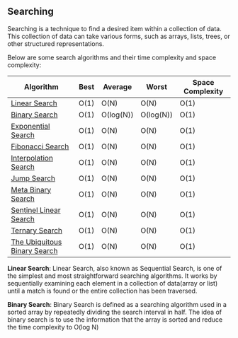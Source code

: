 <h2>Searching</h2>

Searching is a technique to find a desired item within a collection of data. This collection of data can take various forms, such as arrays, lists, trees, or other structured representations.

Below are some search algorithms and their time complexity and space complexity:

| Algorithm                                                                                                                                    | Best | Average   | Worst     | Space Complexity |
| -------------------------------------------------------------------------------------------------------------------------------------------- | ---- | --------- | --------- | ---------------- |
| <a href="https://github.com/sanjay9616/data-structure-and-alogrithms/tree/master/Searching/Linear%20Search">Linear Search</a>                | O(1) | O(N)      | O(N)      | O(1)             |
| <a href="https://github.com/sanjay9616/data-structure-and-alogrithms/tree/master/Searching/Binary%20Search">Binary Search</a>                | O(1) | O(log(N)) | O(log(N)) | O(1)             |
| <a href="https://github.com/sanjay9616/data-structure-and-alogrithms/tree/master/Searching/Linear%20Search">Exponential Search</a>           | O(1) | O(N)      | O(N)      | O(1)             |
| <a href="https://github.com/sanjay9616/data-structure-and-alogrithms/tree/master/Searching/Linear%20Search">Fibonacci Search</a>             | O(1) | O(N)      | O(N)      | O(1)             |
| <a href="https://github.com/sanjay9616/data-structure-and-alogrithms/tree/master/Searching/Linear%20Search">Interpolation Search</a>         | O(1) | O(N)      | O(N)      | O(1)             |
| <a href="https://github.com/sanjay9616/data-structure-and-alogrithms/tree/master/Searching/Linear%20Search">Jump Search</a>                  | O(1) | O(N)      | O(N)      | O(1)             |
| <a href="https://github.com/sanjay9616/data-structure-and-alogrithms/tree/master/Searching/Linear%20Search">Meta Binary Search</a>           | O(1) | O(N)      | O(N)      | O(1)             |
| <a href="https://github.com/sanjay9616/data-structure-and-alogrithms/tree/master/Searching/Linear%20Search">Sentinel Linear Search</a>       | O(1) | O(N)      | O(N)      | O(1)             |
| <a href="https://github.com/sanjay9616/data-structure-and-alogrithms/tree/master/Searching/Linear%20Search">Ternary Search</a>               | O(1) | O(N)      | O(N)      | O(1)             |
| <a href="https://github.com/sanjay9616/data-structure-and-alogrithms/tree/master/Searching/Linear%20Search">The Ubiquitous Binary Search</a> | O(1) | O(N)      | O(N)      | O(1)             |

**Linear Search**: Linear Search, also known as Sequential Search, is one of the simplest and most straightforward searching algorithms. It works by sequentially examining each element in a collection of data(array or list) until a match is found or the entire collection has been traversed.

**Binary Search**: Binary Search is defined as a searching algorithm used in a sorted array by repeatedly dividing the search interval in half. The idea of binary search is to use the information that the array is sorted and reduce the time complexity to O(log N)